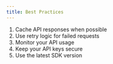 ```yaml
---
title: Best Practices
---
```


1. Cache API responses when possible
2. Use retry logic for failed requests
3. Monitor your API usage
4. Keep your API keys secure
5. Use the latest SDK version
